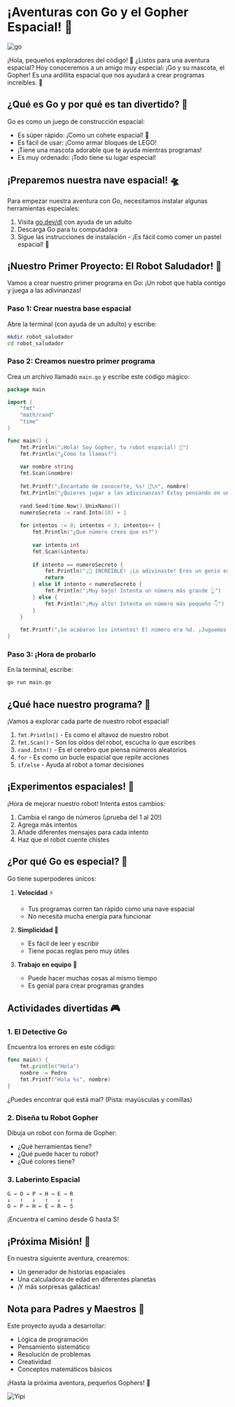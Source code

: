 # ¡Aventuras con Go y el Gopher Espacial! 🚀

![go](https://res.cloudinary.com/dukgkrpft/image/upload/v1729452943/lessons/go-la-ardilla-amigable/c01vr6abthbdcoihqize.png)

¡Hola, pequeños exploradores del código! 👋 ¿Listos para una aventura espacial? Hoy conoceremos a un amigo muy especial: ¡Go y su mascota, el Gopher! Es una ardillita espacial que nos ayudará a crear programas increíbles. 🐹

## ¿Qué es Go y por qué es tan divertido? 🌟

Go es como un juego de construcción espacial:

- Es súper rápido: ¡Como un cohete espacial! 🚀
- Es fácil de usar: ¡Como armar bloques de LEGO!
- ¡Tiene una mascota adorable que te ayuda mientras programas!
- Es muy ordenado: ¡Todo tiene su lugar especial!

## ¡Preparemos nuestra nave espacial! 🛸

Para empezar nuestra aventura con Go, necesitamos instalar algunas herramientas especiales:

1. Visita [go.dev/dl](https://go.dev/dl) con ayuda de un adulto
2. Descarga Go para tu computadora
3. Sigue las instrucciones de instalación - ¡Es fácil como comer un pastel espacial! 🍰

## ¡Nuestro Primer Proyecto: El Robot Saludador! 🤖

Vamos a crear nuestro primer programa en Go: ¡Un robot que habla contigo y juega a las adivinanzas!

### Paso 1: Crear nuestra base espacial

Abre la terminal (con ayuda de un adulto) y escribe:

```bash
mkdir robot_saludador
cd robot_saludador
```

### Paso 2: Creamos nuestro primer programa

Crea un archivo llamado `main.go` y escribe este código mágico:

```go
package main

import (
    "fmt"
    "math/rand"
    "time"
)

func main() {
    fmt.Println("¡Hola! Soy Gopher, tu robot espacial! 🤖")
    fmt.Println("¿Cómo te llamas?")
    
    var nombre string
    fmt.Scan(&nombre)
    
    fmt.Printf("¡Encantado de conocerte, %s! 🌟\n", nombre)
    fmt.Println("¿Quieres jugar a las adivinanzas? Estoy pensando en un número del 1 al 10.")
    
    rand.Seed(time.Now().UnixNano())
    numeroSecreto := rand.Intn(10) + 1
    
    for intentos := 0; intentos < 3; intentos++ {
        fmt.Println("¿Qué número crees que es?")
        
        var intento int
        fmt.Scan(&intento)
        
        if intento == numeroSecreto {
            fmt.Println("¡🎉 INCREÍBLE! ¡Lo adivinaste! Eres un genio espacial!")
            return
        } else if intento < numeroSecreto {
            fmt.Println("¡Muy bajo! Intenta un número más grande 👆")
        } else {
            fmt.Println("¡Muy alto! Intenta un número más pequeño 👇")
        }
    }
    
    fmt.Printf("¡Se acabaron los intentos! El número era %d. ¡Juguemos otra vez!\n", numeroSecreto)
}
```

### Paso 3: ¡Hora de probarlo

En la terminal, escribe:

```bash
go run main.go
```

## ¿Qué hace nuestro programa? 🤔

¡Vamos a explorar cada parte de nuestro robot espacial!

1. `fmt.Println()` - Es como el altavoz de nuestro robot
2. `fmt.Scan()` - Son los oídos del robot, escucha lo que escribes
3. `rand.Intn()` - Es el cerebro que piensa números aleatorios
4. `for` - Es como un bucle espacial que repite acciones
5. `if/else` - Ayuda al robot a tomar decisiones

## ¡Experimentos espaciales! 🌠

¡Hora de mejorar nuestro robot! Intenta estos cambios:

1. Cambia el rango de números (¡prueba del 1 al 20!)
2. Agrega más intentos
3. Añade diferentes mensajes para cada intento
4. Haz que el robot cuente chistes

## ¿Por qué Go es especial? 🌈

Go tiene superpoderes únicos:

1. **Velocidad** ⚡
   - Tus programas corren tan rápido como una nave espacial
   - No necesita mucha energía para funcionar

2. **Simplicidad** 🎯
   - Es fácil de leer y escribir
   - Tiene pocas reglas pero muy útiles

3. **Trabajo en equipo** 👥
   - Puede hacer muchas cosas al mismo tiempo
   - Es genial para crear programas grandes

## Actividades divertidas 🎮

### 1. El Detective Go

Encuentra los errores en este código:

```go
func main() {
    fmt.println("Hola")
    nombre := Pedro
    fmt.Printf("Hola %s", nombre)
}
```

¿Puedes encontrar qué está mal? (Pista: mayúsculas y comillas)

### 2. Diseña tu Robot Gopher

Dibuja un robot con forma de Gopher:

- ¿Qué herramientas tiene?
- ¿Qué puede hacer tu robot?
- ¿Qué colores tiene?

### 3. Laberinto Espacial

``` plaintext
G → O → P → H → E → R
↓   ↑   ↓   ↑   ↓   ↑
O ← P ← H ← E ← R ← S
```

¡Encuentra el camino desde G hasta S!

## ¡Próxima Misión! 🎯

En nuestra siguiente aventura, crearemos:

- Un generador de historias espaciales
- Una calculadora de edad en diferentes planetas
- ¡Y más sorpresas galácticas!

## Nota para Padres y Maestros 📝

Este proyecto ayuda a desarrollar:

- Lógica de programación
- Pensamiento sistemático
- Resolución de problemas
- Creatividad
- Conceptos matemáticos básicos

¡Hasta la próxima aventura, pequeños Gophers! 🌟

![Yipi](https://res.cloudinary.com/dukgkrpft/image/upload/v1729378761/lessons/felicidades-yipi/jczrx7hhw88cvrfnmiae.jpg)
